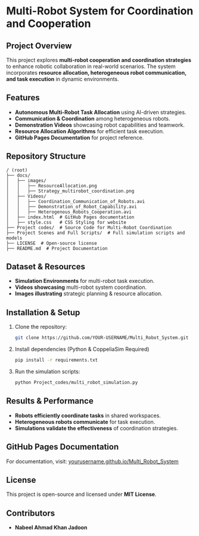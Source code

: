 # Multi-Robot System for Coordination and Cooperation

## Project Overview
This project explores **multi-robot cooperation and coordination strategies** to enhance robotic collaboration in real-world scenarios. The system incorporates **resource allocation, heterogeneous robot communication, and task execution** in dynamic environments.

## Features
- **Autonomous Multi-Robot Task Allocation** using AI-driven strategies.
- **Communication & Coordination** among heterogeneous robots.
- **Demonstration Videos** showcasing robot capabilities and teamwork.
- **Resource Allocation Algorithms** for efficient task execution.
- **GitHub Pages Documentation** for project reference.

## Repository Structure
```
/ (root)
├── docs/
│   ├── images/
│   │   ├── ResourceAllocation.png
│   │   ├── Strategy_multirobot_coordination.png
│   ├── Videos/
│   │   ├── Coordination_Communication_of_Robots.avi
│   │   ├── Demonstration_of_Robot_Capability.avi
│   │   ├── Heterogenous_Robots_Cooperation.avi
│   ├── index.html  # GitHub Pages documentation
│   ├── style.css   # CSS Styling for website
├── Project codes/  # Source Code for Multi-Robot Coordination
├── Project Scenes and Full Scripts/  # Full simulation scripts and models
├── LICENSE  # Open-source license
├── README.md  # Project Documentation
```

## Dataset & Resources
- **Simulation Environments** for multi-robot task execution.
- **Videos showcasing** multi-robot system coordination.
- **Images illustrating** strategic planning & resource allocation.

## Installation & Setup
1. Clone the repository:
   ```sh
   git clone https://github.com/YOUR-USERNAME/Multi_Robot_System.git
   ```
2. Install dependencies (Python & CoppeliaSim Required)
   ```sh
   pip install -r requirements.txt
   ```
3. Run the simulation scripts:
   ```sh
   python Project_codes/multi_robot_simulation.py
   ```

## Results & Performance
- **Robots efficiently coordinate tasks** in shared workspaces.
- **Heterogeneous robots communicate** for task execution.
- **Simulations validate the effectiveness** of coordination strategies.

## GitHub Pages Documentation
For documentation, visit: [yourusername.github.io/Multi_Robot_System](https://yourusername.github.io/Multi_Robot_System)

## License
This project is open-source and licensed under **MIT License**.

## Contributors
- **Nabeel Ahmad Khan Jadoon**


